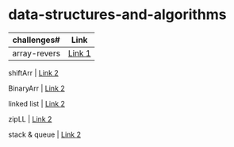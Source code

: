 # data-structures-and-algorithms

challenges#  |  Link
---------|--------
 array-revers   | [Link 1](https://github.com/401-advanced-javascript-raghadanees/data-structures-and-algorithms/tree/array-reverse)

 shiftArr   | [Link 2](https://github.com/401-advanced-javascript-raghadanees/data-structures-and-algorithms/tree/array-shift)

 BinaryArr   | [Link 2](https://github.com/401-advanced-javascript-raghadanees/data-structures-and-algorithms/pull/3)

  linked list   | [Link 2](https://github.com/401-advanced-javascript-raghadanees/data-structures-and-algorithms/tree/master/challenges/linkedList)

zipLL  | [Link 2](https://github.com/401-advanced-javascript-raghadanees/data-structures-and-algorithms/tree/master/challenges/llZip)

stack & queue  | [Link 2](https://github.com/401-advanced-javascript-raghadanees/data-structures-and-algorithms/tree/master/challenges/stacksAndQueues)



 
